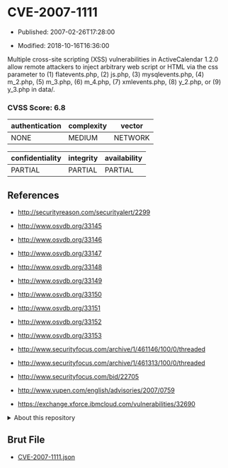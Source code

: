 # CVE-2007-1111

- Published: 2007-02-26T17:28:00

- Modified: 2018-10-16T16:36:00

Multiple cross-site scripting (XSS) vulnerabilities in ActiveCalendar 1.2.0 allow remote attackers to inject arbitrary web script or HTML via the css parameter to (1) flatevents.php, (2) js.php, (3) mysqlevents.php, (4) m_2.php, (5) m_3.php, (6) m_4.php, (7) xmlevents.php, (8) y_2.php, or (9) y_3.php in data/.

### CVSS Score: **6.8**

| authentication | complexity | vector |
| --- | --- | --- |
| NONE | MEDIUM | NETWORK |

| confidentiality | integrity | availability |
| --- | --- | --- |
| PARTIAL | PARTIAL | PARTIAL |

## References

* http://securityreason.com/securityalert/2299

* http://www.osvdb.org/33145

* http://www.osvdb.org/33146

* http://www.osvdb.org/33147

* http://www.osvdb.org/33148

* http://www.osvdb.org/33149

* http://www.osvdb.org/33150

* http://www.osvdb.org/33151

* http://www.osvdb.org/33152

* http://www.osvdb.org/33153

* http://www.securityfocus.com/archive/1/461146/100/0/threaded

* http://www.securityfocus.com/archive/1/461313/100/0/threaded

* http://www.securityfocus.com/bid/22705

* http://www.vupen.com/english/advisories/2007/0759

* https://exchange.xforce.ibmcloud.com/vulnerabilities/32690

<details>
<summary>About this repository</summary> 

  This repository is part of the project [Live Hack CVE](https://github.com/Live-Hack-CVE). Main website can be found [www.live-hack.org](https://www.live-hack.org) 
  
  Made by [Sn0wAlice](https://github.com/Sn0wAlice) for the people that care about security and need to have a feed of the latest CVEs. Hope you enjoy it, don't forget to star the repo and follow me on [Twitter](https://twitter.com/Sn0wAlice) and [Github](https://github.com/Sn0wAlice). And that is my [personnal website](https://www.alice-snow.me/)

  - [Home Page](https://github.com/Live-Hack-CVE)
  - [Framework](https://github.com/Live-Hack-CVE/cve-framework)
  - [CVE database](https://github.com/Live-Hack-CVE/full_database)
  - [Changelog](https://github.com/Live-Hack-CVE/Changelog)
</details>

## Brut File

* [CVE-2007-1111.json](https://raw.githubusercontent.com/Live-Hack-CVE/full_database/main/cves/2007/CVE-2007-1111.json)

